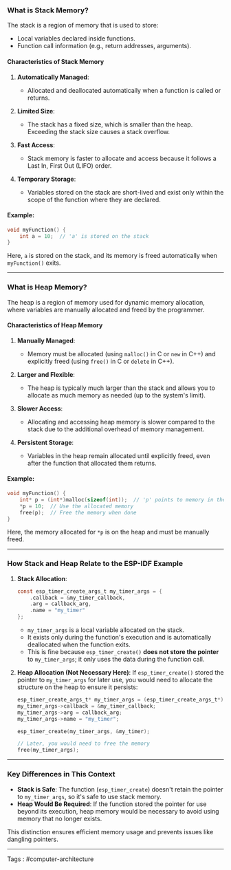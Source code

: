 ### **What is Stack Memory?**

The stack is a region of memory that is used to store:

- Local variables declared inside functions.
- Function call information (e.g., return addresses, arguments).

#### **Characteristics of Stack Memory**

1. **Automatically Managed**:
    
    - Allocated and deallocated automatically when a function is called or returns.
2. **Limited Size**:
    
    - The stack has a fixed size, which is smaller than the heap. Exceeding the stack size causes a stack overflow.
3. **Fast Access**:
    
    - Stack memory is faster to allocate and access because it follows a Last In, First Out (LIFO) order.
4. **Temporary Storage**:
    
    - Variables stored on the stack are short-lived and exist only within the scope of the function where they are declared.

#### **Example**:

```c
void myFunction() {
    int a = 10;  // 'a' is stored on the stack
}
```

Here, `a` is stored on the stack, and its memory is freed automatically when `myFunction()` exits.

---

### **What is Heap Memory?**

The heap is a region of memory used for dynamic memory allocation, where variables are manually allocated and freed by the programmer.

#### **Characteristics of Heap Memory**

1. **Manually Managed**:
    
    - Memory must be allocated (using `malloc()` in C or `new` in C++) and explicitly freed (using `free()` in C or `delete` in C++).
2. **Larger and Flexible**:
    
    - The heap is typically much larger than the stack and allows you to allocate as much memory as needed (up to the system's limit).
3. **Slower Access**:
    
    - Allocating and accessing heap memory is slower compared to the stack due to the additional overhead of memory management.
4. **Persistent Storage**:
    
    - Variables in the heap remain allocated until explicitly freed, even after the function that allocated them returns.

#### **Example**:

```c
void myFunction() {
    int* p = (int*)malloc(sizeof(int));  // 'p' points to memory in the heap
    *p = 10;  // Use the allocated memory
    free(p);  // Free the memory when done
}
```

Here, the memory allocated for `*p` is on the heap and must be manually freed.

---

### **How Stack and Heap Relate to the ESP-IDF Example**

1. **Stack Allocation**:
    
    ```c
    const esp_timer_create_args_t my_timer_args = {
        .callback = &my_timer_callback,
        .arg = callback_arg,
        .name = "my_timer"
    };
    ```
    
    - `my_timer_args` is a local variable allocated on the stack.
    - It exists only during the function's execution and is automatically deallocated when the function exits.
    - This is fine because `esp_timer_create()` **does not store the pointer** to `my_timer_args`; it only uses the data during the function call.
2. **Heap Allocation (Not Necessary Here)**: If `esp_timer_create()` stored the pointer to `my_timer_args` for later use, you would need to allocate the structure on the heap to ensure it persists:
    
    ```c
    esp_timer_create_args_t* my_timer_args = (esp_timer_create_args_t*)malloc(sizeof(esp_timer_create_args_t));
    my_timer_args->callback = &my_timer_callback;
    my_timer_args->arg = callback_arg;
    my_timer_args->name = "my_timer";
    
    esp_timer_create(my_timer_args, &my_timer);
    
    // Later, you would need to free the memory
    free(my_timer_args);
    ```
    

---

### **Key Differences in This Context**

- **Stack is Safe**: The function (`esp_timer_create`) doesn't retain the pointer to `my_timer_args`, so it's safe to use stack memory.
- **Heap Would Be Required**: If the function stored the pointer for use beyond its execution, heap memory would be necessary to avoid using memory that no longer exists.

This distinction ensures efficient memory usage and prevents issues like dangling pointers.
____

Tags : #computer-architecture 